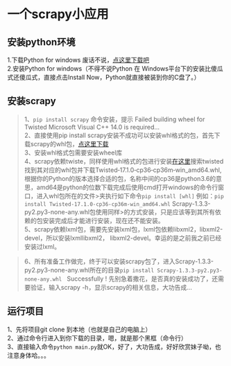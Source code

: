 一个scrapy小应用  
===============

安装python环境  
------
1.下载Python for windows
废话不说，[点这里下载吧](https://www.python.org/ftp/python/3.5.1/python-3.5.1.exe)  
2.安装Python for windows（不得不说Python 在 Windows平台下的安装比傻瓜式还傻瓜式，直接点击Install Now，Python就直接被装到你的C盘了。）  

安装scrapy 
---------
>1、`pip install scrapy` 命令安装，提示 Failed building wheel for Twisted Microsoft Visual C++ 14.0 is required...  
>2、直接使用pip install scrapy安装不成功可以安装whl格式的包，首先下载scrapy的whl包，[点这里下载](http://www.lfd.uci.edu/~gohlke/pythonlibs/)  
>3、安装whl格式包需要安装wheel库    
>4、scrapy依赖twiste，同样使用whl格式的包进行安装[在这里](http://www.lfd.uci.edu/~gohlke/pythonlibs/)搜索twisted找到其对应的whl包并下载Twisted‑17.1.0‑cp36‑cp36m‑win_amd64.whl,根据你的Python的版本选择合适的包，名称中间的cp36是python3.6的意思，amd64是python的位数下载完成后使用cmd打开windows的命令行窗口，进入whl包所在的文件>夹执行如下命令`pip install [whl]`  例如：`pip install Twisted-17.1.0-cp36-cp36m-win_amd64.whl`  Scrapy-1.3.3-py2.py3-none-any.whl包使用同样>的方式安装，只是应该等到其所有依赖的包安装完成后才能进行安装，现在还不能安装。  
>5、scrapy依赖lxml包，需要先安装lxml包，lxml包依赖libxml2，libxml2-devel，所以安装lxmllibxml2， libxml2-devel。幸运的是之前我之前已经安装过lxml。  

>6、所有准备工作做完，终于可以安装scrapy包了，进入Scrapy-1.3.3-py2.py3-none-any.whl所在的目录`pip install Scrapy-1.3.3-py2.py3-none-any.whl`  
Successfully ! 先别急着撒花，是否真的安装成功了，还需要验证，输入scrapy -h，显示scrapy的相关信息，大功告成...

运行项目
--------
1、先将项目git clone 到本地（也就是自己的电脑上）  
2、通过命令行进入到你下载的目录，嗯，就是那个黑框（命令行）  
3、直接输入命令`python main.py`就OK，好了，大功告成，好好欣赏妹子呦，也注意身体哈。。。
